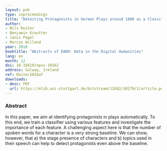 ```yaml
---
layout: pub
type: inproceedings
title: "Detecting Protagonists in German Plays around 1800 as a Classification Task"
author:
- Nils Reiter
- Benjamin Krautter
- Janis Pagel
- Marcus Willand
year: 2018
booktitle: "Abstracts of EADH: Data in the Digital Humanities"
lang: en
month: 12
doi: 10.18419/opus-10162
address: Galway, Ireland
ref: Reiter2018af
downloads:
- desc: PDF
  url: https://elib.uni-stuttgart.de/bitstream/11682/10179/1/article.pdf
---
```


### Abstract
In this paper, we aim at identifying protagonists in plays automatically. To this end, we train a classifier using various features and investigate the importance of each feature. A challenging aspect here is that the number of spoken words for a character is a very strong baseline. We can show, however, that a) the stage presence of characters and b) topics used in their speech can help to detect protagonists even above the baseline.
